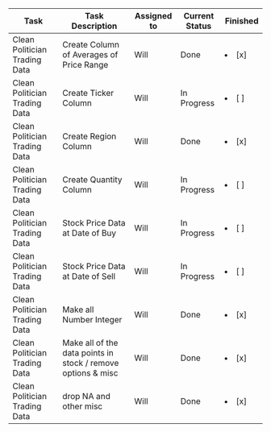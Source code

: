 | Task           | Task Description | Assigned to   | Current Status | Finished | 
|----------------|---------------|---------------|----------------|-----------|
| Clean Politician Trading Data | Create Column of Averages of Price Range | Will   | Done   |   <li> [x] </li>  |
| Clean Politician Trading Data | Create Ticker Column | Will   | In Progress   |   <li> [ ] </li>  |
| Clean Politician Trading Data | Create Region Column | Will   | Done   |   <li> [x] </li>  |
| Clean Politician Trading Data | Create Quantity Column | Will   | In Progress   |   <li> [ ] </li>  |
| Clean Politician Trading Data | Stock Price Data at Date of Buy | Will   | In Progress   |   <li> [ ] </li>  |
| Clean Politician Trading Data | Stock Price Data at Date of Sell | Will   | In Progress   |   <li> [ ] </li>  |
| Clean Politician Trading Data| Make all Number Integer | Will   | Done   |   <li> [x] </li>  |
| Clean Politician Trading Data| Make all of the data points in stock / remove options & misc | Will   | Done   |   <li> [x] </li>  |
| Clean Politician Trading Data| drop NA and other misc | Will   | Done   |   <li> [x] </li>  |
